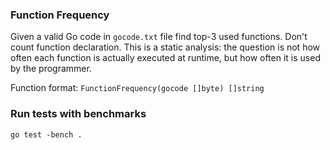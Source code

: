 ### Function Frequency

Given a valid Go code in `gocode.txt` file find top-3 used functions. Don't count function declaration. This is a static analysis: the question is not how often each function is actually executed at runtime, but how often it is used by the programmer.

Function format: `FunctionFrequency(gocode []byte) []string`

### Run tests with benchmarks

```
go test -bench .
```
